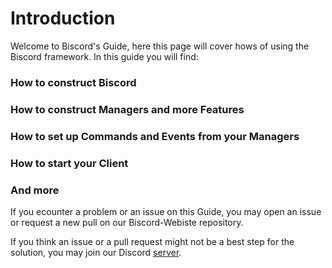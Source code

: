 # Introduction

Welcome to Biscord's Guide, here this page will cover hows of using the Biscord framework. In this guide you will find: 

### How to construct Biscord

### How to construct Managers and more Features

### How to set up Commands and Events from your Managers

### How to start your Client

### And more

If you ecounter a problem or an issue on this Guide, you may open an issue or request a new pull on our Biscord-Webiste repository.

If you think an issue or a pull request might not be a best step for the solution, you may join our Discord [server](https://discord.com/invite/PBjknh5vVC).